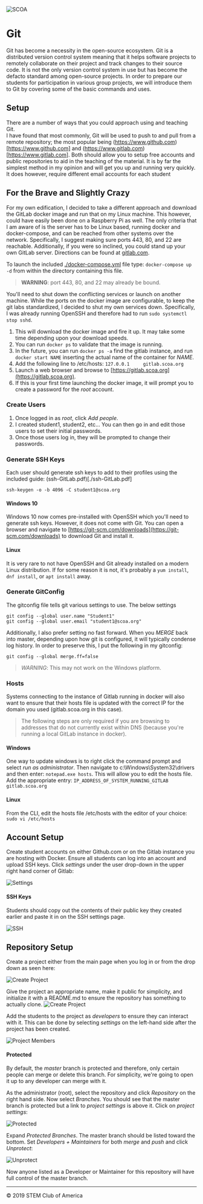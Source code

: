 ![SCOA](./images/SCOA_Logo_Small.png)

# Git
Git has become a necessity in the open-source ecosystem.  Git is a distributed
version control system meaning that it helps software projects to remotely
collaborate on their project and track changes to their source code.  It is not
the only version control system in use but has become the defacto standard 
among open-source projects.  In order to prepare our students for 
participation in various group projects, we will introduce them to Git by 
covering some of the basic commands and uses.

## Setup
There are a number of ways that you could approach using and teaching Git.  
I have found that most commonly, Git will be used to push to and pull from a 
remote repository; the most popular being (https://www.github.com)[https://www.github.com] 
and (https://www.gitlab.com)[https://www.gitlab.com].  Both should allow you to 
setup free accounts and public repositories to aid in the teaching of the 
material.  It is by far the simplest method in my opinion and will get you up 
and running very quickly. It does however, require different email accounts for
each student

## For the Brave and Slightly Crazy
For my own edification, I decided to take a different approach and download the
GitLab docker image and run that on my Linux machine.  This however, could have
easily been done on a Raspberry Pi as well.  The only criteria that I am aware
of is the server has to be Linux based, running docker and docker-compose, and 
can be reached from other systems over the network.  Specifically, I suggest 
making sure ports 443, 80, and 22 are reachable.  Additionally, if you were so
inclined, you could stand up your own GitLab server. Directions can be found at
[gitlab.com](https://about.gitlab.com/install/).

To launch the included [./docker-compose.yml](./docker-compose.yml) file type: 
`docker-compose up -d` from within the directory containing this file.

> **WARNING**: port 443, 80, and 22 may already be bound.

You'll need to shut down the conflicting services or launch on another machine.
While the ports on the docker image are configurable, to keep the git labs 
standardized, I decided to shut my own services down.  Specifically, I was 
already running OpenSSH and therefore had to run `sudo systemctl stop sshd`.

1. This will download the docker image and fire it up.  It may take some time
depending upon your download speeds.
1. You can run `docker ps` to validate that the image is running.
1. In the future, you can run `docker ps -a` find the gitlab instance, and run
   `docker start NAME` inserting the actual name of the container for *NAME*.
1. Add the following line to /etc/hosts: `127.0.0.1     gitlab.scoa.org`
1. Launch a web browser and browse to
   [https://gitlab.scoa.org](https://gitlab.scoa.org).
1. If this is your first time launching the docker image, it will prompt you
   to create a password for the *root* account.

### Create Users
1. Once logged in as *root*, click *Add people*.
1. I created student1, student2, etc...  You can then go in and edit those
   users to set their initial passwords.
1. Once those users log in, they will be prompted to change their passwords.

### Generate SSH Keys
Each user should generate ssh keys to add to their profiles using the included
guide: (ssh-GitLab.pdf)[./ssh-GitLab.pdf]

`ssh-keygen -o -b 4096 -C student1@scoa.org`

#### Windows 10
Windows 10 now comes pre-installed with OpenSSH which you'll need to generate
ssh keys.  However, it does not come with Git.  You can open a browser and
navigate to [https://git-scm.com/downloads](https://git-scm.com/downloads) to
download Git and install it.


#### Linux
It is very rare to not have OpenSSH and Git already installed on a modern Linux
distribution.  If for some reason it is not, it's probably a `yum install`, `dnf
install`, or `apt install` away.

### Generate GitConfig
The gitconfig file tells git various settings to use.  The below settings 

```
git config --global user.name "Student1"
git config --global user.email "student1@scoa.org"
```

Additionally, I also prefer setting no fast forward.  When you *MERGE* back
into master, depending upon how git is configured, it will typically condense
log history.  In order to preserve this, I put the following in my gitconfig:

```
git config --global merge.ff=false
```

> *WARNING*: This may not work on the Windows platform.

### Hosts
Systems connecting to the instance of  Gitlab running in docker will also want 
to ensure that their hosts file is updated with the correct IP for the domain
you used (gitlab.scoa.org in this case). 

> The following steps are only required if you are browsing to addresses that 
do not currently exist within DNS (because you're running a local GitLab 
instance in docker). 

#### Windows
One way to update windows is to right click the command prompt and select *run
as administrator*.  Then navigate to c:\Windows\System32\drivers and then
enter: `notepad.exe hosts`.  This will allow you to edit the hosts file.  Add
the appropriate entry:  `IP_ADDRESS_OF_SYSTEM_RUNNING_GITLAB  gitlab.scoa.org`

#### Linux
From the CLI, edit the hosts file /etc/hosts with the editor of your choice:
`sudo vi /etc/hosts`

## Account Setup
Create student accounts on either Github.com or on the Gitlab instance you are 
hosting with Docker.  Ensure all students can log into an account and upload 
SSH keys. Click *settings* under the user drop-down in the upper right
hand corner of Gitlab:

![Settings](./images/settings.png)

#### SSH Keys
Students should copy out the contents of their public key they created
earlier and paste it in on the SSH settings page.

![SSH](./images/ssh_keys.png)

## Repository Setup
Create a project either from the main page when you log in or from the drop 
down as seen here:

![Create Project](./images/create_project.png)

Give the project an appropriate name, make it public for simplicity, and
initialize it with a README.md to ensure the repository has something to
actually clone.
![Create Project](./images/blank_project.png)

Add the students to the project as *developers* to ensure they can interact
with it.  This can be done by selecting *settings* on the left-hand side after
the project has been created.

![Project Members](./images/project_members.png)

#### Protected
By default, the *master* branch is protected and therefore, only certain people
can merge or delete this branch.  For simplicity, we're going to open it up to
any developer can merge with it.

As the administrator (root), select the repository and click *Repository* on
the right hand side.  Now select *Branches*.  You should see that the master
branch is protected but a link to *project settings* is above it.  Click on
*project settings*:

![Protected](./images/protected.png)

Expand *Protected Branches*.  The master branch should be listed toward the
bottom.  Set *Developers + Maintainers* for both *merge* and *push* and click
*Unprotect*:

![Unprotect](./images/unprotect.png)

Now anyone listed as a Developer or Maintainer for this repository will have
full control of the master branch.

---
:copyright: 2019 STEM Club of America
